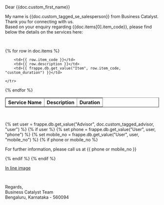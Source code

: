 <style>
    table{
        border-spacing : 0px;
    }
</style>
<p>Dear {{doc.custom_first_name}}</p>

<p>My name is {{doc.custom_tagged_se_salesperson}} from Business Catalyst.
Thank you for connecting with us.<br>
Based on your enquiry regarding {{doc.items[0].item_code}}, please find below the details on the services here:</p>

<p><br></p>

<table border=1 width="100%">
    <tr>
        <th>Service Name</th>
        <th>Description</th>
        <th>Duration</th>
    </tr>
{% for row in doc.items %}
    <tr>

        <td>{{ row.item_code }}</td>
        <td>{{ row.description }}</td>
        <td>{{ frappe.db.get_value("Item", row.item_code, "custom_duration") }}</td>

    </tr>
{% endfor %}
</table>

<p><br></p>

<p>{% set user = frappe.db.get_value("Advisor", doc.custom_tagged_advisor, "user") %}
{% if user %}
{% set phone = frappe.db.get_value("User", user, "phone") %}
{% set mobile_no = frappe.db.get_value("User", user, "mobile_no") %}
{% if phone or mobile_no %}
    <p>For further information, please call us at {{ phone or mobile_no }}</p>

<p>{% endif %}
{% endif %}</p></p>

<p><a href="https://drive.google.com/file/d/1qJwIoIaxjVe5V2mluDCfaQGISliHZIme/view">In line image</a></p>

<p><br></p>

<p>Regards,<br>
Business Catalyst Team<br>
Bengaluru, Karnataka - 560094<br>
</p>
